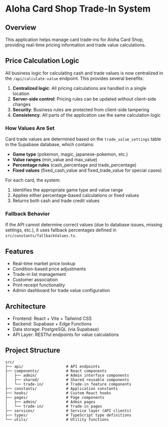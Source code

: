 
# Aloha Card Shop Trade-In System

## Overview
This application helps manage card trade-ins for Aloha Card Shop, providing real-time pricing information and trade value calculations.

## Price Calculation Logic
All business logic for calculating cash and trade values is now centralized in the `/api/calculate-value` endpoint. This provides several benefits:

1. **Centralized logic**: All pricing calculations are handled in a single location
2. **Server-side control**: Pricing rules can be updated without client-side changes
3. **Security**: Business rules are protected from client-side tampering
4. **Consistency**: All parts of the application use the same calculation logic

### How Values Are Set

Card trade values are determined based on the `trade_value_settings` table in the Supabase database, which contains:

- **Game type** (pokemon, magic, japanese-pokemon, etc.)
- **Value ranges** (min_value and max_value)
- **Percentage rules** (cash_percentage and trade_percentage)
- **Fixed values** (fixed_cash_value and fixed_trade_value for special cases)

For each card, the system:
1. Identifies the appropriate game type and value range
2. Applies either percentage-based calculations or fixed values
3. Returns both cash and trade credit values

### Fallback Behavior

If the API cannot determine correct values (due to database issues, missing settings, etc.), it uses fallback percentages defined in `src/constants/fallbackValues.ts`.

## Features

- Real-time market price lookup
- Condition-based price adjustments
- Trade-in list management
- Customer association
- Print receipt functionality
- Admin dashboard for trade value configuration

## Architecture

- Frontend: React + Vite + Tailwind CSS
- Backend: Supabase + Edge Functions
- Data storage: PostgreSQL (via Supabase)
- API Layer: RESTful endpoints for value calculations

## Project Structure

```
src/
├── api/                   # API endpoints
├── components/            # React components
│   ├── admin/             # Admin interface components
│   ├── shared/            # Shared reusable components
│   └── trade-in/          # Trade-in feature components
├── constants/             # Application constants
├── hooks/                 # Custom React hooks
├── pages/                 # Page components 
│   ├── admin/             # Admin pages
│   └── trade-in/          # Trade-in pages
├── services/              # Service layer (API clients)
├── types/                 # TypeScript type definitions
└── utils/                 # Utility functions
```

